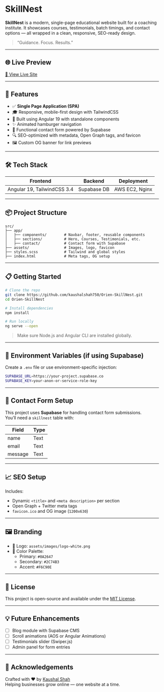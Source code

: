 # SkillNest

**SkillNest** is a modern, single-page educational website built for a coaching institute. It showcases courses, testimonials, batch timings, and contact options — all wrapped in a clean, responsive, SEO-ready design.

> “Guidance. Focus. Results.”

---

## 🌐 Live Preview

[🔗 View Live Site](https://skillnest.mrkaushalshah.com/)

---

## 🚀 Features

- ✅ **Single Page Application (SPA)**
- 🎓 Responsive, mobile-first design with TailwindCSS
- 🧠 Built using Angular 19 with standalone components
- ✨ Animated hamburger navigation
- 💬 Functional contact form powered by Supabase
- 🔍 SEO-optimized with metadata, Open Graph tags, and favicon
- 🖼️ Custom OG banner for link previews

---

## 🛠 Tech Stack

| Frontend                    | Backend        | Deployment     |
|-----------------------------|----------------|----------------|
| Angular 19, TailwindCSS 3.4 | Supabase DB    | AWS EC2, Nginx |

---

## 📦 Project Structure

```
src/
├── app/
│   ├── components/        # Navbar, footer, reusable components
│   ├── sections/          # Hero, Courses, Testimonials, etc.
│   ├── contact/           # Contact form with Supabase
├── assets/                # Images, logo, favicon
├── styles.scss            # Tailwind and global styles
├── index.html             # Meta tags, OG setup
```

---

## 📋 Getting Started

```bash
# Clone the repo
git clone https://github.com/kaushalshah750/Orien-SkillNest.git
cd Orien-SkillNest

# Install dependencies
npm install

# Run locally
ng serve --open
```

> Make sure Node.js and Angular CLI are installed globally.

---

## 🔧 Environment Variables (if using Supabase)

Create a `.env` file or use environment-specific injection:

```bash
SUPABASE_URL=https://your-project.supabase.co
SUPABASE_KEY=your-anon-or-service-role-key
```

---

## 📮 Contact Form Setup

This project uses **Supabase** for handling contact form submissions.  
You’ll need a `skillnest` table with:

| Field   | Type     |
|---------|----------|
| name    | Text     |
| email   | Text     |
| message | Text     |

---

## 📈 SEO Setup

Includes:
- Dynamic `<title>` and `<meta description>` per section
- Open Graph + Twitter meta tags
- `favicon.ico` and OG image (`1200x630`)

---

## 🖼 Branding

- 🪪 Logo: `assets/images/logo-white.png`
- 🎨 Color Palette:
  - Primary: `#0A2647`
  - Secondary: `#2C74B3`
  - Accent: `#F6C90E`

---

## 📄 License

This project is open-source and available under the [MIT License](LICENSE).

---

## 💡 Future Enhancements

- [ ] Blog module with Supabase CMS
- [ ] Scroll animations (AOS or Angular Animations)
- [ ] Testimonials slider (Swiper.js)
- [ ] Admin panel for form entries

---

## 🙌 Acknowledgements

Crafted with ❤️ by [Kaushal Shah](https://www.mrkaushalshah.com)  
Helping businesses grow online — one website at a time.
